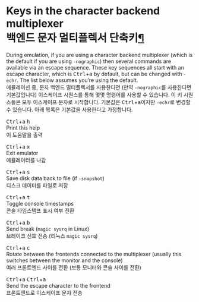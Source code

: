 
Keys in the character backend multiplexer<br>백엔드 문자 멀티플렉서 단축키[¶](#keys-in-the-character-backend-multiplexer "Permalink to this headline")
=====================================================================================================================


During emulation, if you are using a character backend multiplexer
(which is the default if you are using `-nographic`) then several
commands are available via an escape sequence. These key sequences all
start with an escape character, which is <kbd>Ctrl</kbd>+<kbd>a</kbd> by default, but can be
changed with `-echr`. The list below assumes you’re using the default.<br>
에뮬레이션 중, 문자 백엔드 멀티플렉서를 사용한다면 (만약 `-nographic`를 사용한다면 기본값입니다) 이스케이프 시퀀스를 통해 몇몇 명령어를 사용할 수 있습니다. 이 키 시퀀스들은 모두 이스케이프 문자로 시작합니다. 기본값은 <kbd>Ctrl</kbd>+<kbd>a</kbd>이지만 `-echr`로 변경할 수 있습니다. 아래 목록은 기본값을 사용한다고 가정합니다.



<kbd>Ctrl</kbd>+<kbd>a</kbd> <kbd>h</kbd><br>Print this help<br>이 도움말을 출력



<kbd>Ctrl</kbd>+<kbd>a</kbd> <kbd>x</kbd><br>Exit emulator<br>에뮬레이터를 나감



<kbd>Ctrl</kbd>+<kbd>a</kbd> <kbd>s</kbd><br>Save disk data back to file (if `-snapshot`)<br>디스크 데이터를 파일로 저장



<kbd>Ctrl</kbd>+<kbd>a</kbd> <kbd>t</kbd><br>Toggle console timestamps<br>콘솔 타임스탬프 표시 여부 전환



<kbd>Ctrl</kbd>+<kbd>a</kbd> <kbd>b</kbd><br>Send break (`magic sysrq` in Linux)<br>브레이크 신호 전송 (리눅스 `magic sysrq`)



<kbd>Ctrl</kbd>+<kbd>a</kbd> <kbd>c</kbd><br>Rotate between the frontends connected to the multiplexer (usually
this switches between the monitor and the console)<br>
여러 프론트엔드 사이를 전환 (보통 모니터와 콘솔 사이를 전환)


<kbd>Ctrl</kbd>+<kbd>a</kbd> <kbd>Ctrl</kbd>+<kbd>a</kbd><br>Send the escape character to the frontend<br>
프론트엔드로 이스케이프 문자 전송
